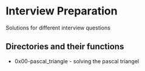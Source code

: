 # Interview Preparation
Solutions for different interview questions
## Directories and their functions
- 0x00-pascal_triangle - solving the pascal triangel
